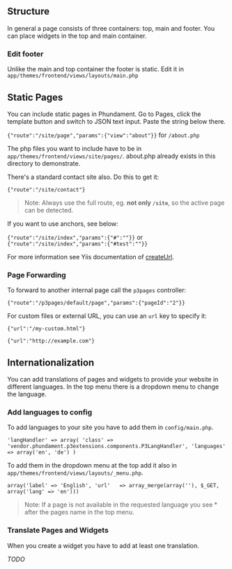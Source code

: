 ## Structure

In general a page consists of three containers: top, main and footer. You can place widgets in the top and main container.

### Edit footer

Unlike the main and top container the footer is static. Edit it in `app/themes/frontend/views/layouts/main.php`

## Static Pages

You can include static pages in Phundament. Go to Pages, click the template button and switch to JSON text input. Paste the string below there.

`{"route":"/site/page","params":{"view":"about"}}` for `/about.php`

The php files you want to include have to be in `app/themes/frontend/views/site/pages/`. about.php already exists in this directory to demonstrate.

There's a standard contact site also. Do this to get it:

`{"route":"/site/contact"}`

> Note: Always use the full route, eg. **not only `/site`**, so the active page can be detected.

If you want to use anchors, see below: 

`{"route":"/site/index","params":{"#":""}}` or `{"route":"/site/index","params":{"#test":""}}`

For more information see Yiis documentation of [createUrl](http://www.yiiframework.com/doc/api/1.1/CController#createUrl-detail).

### Page Forwarding

To forward to another internal page call the `p3pages` controller:

`{"route":"/p3pages/default/page","params":{"pageId":"2"}}`

For custom files or external URL, you can use an `url` key to specify it:

`{"url":"/my-custom.html"}`

`{"url":"http://example.com"}`

## Internationalization

You can add translations of pages and widgets to provide your website in different languages. In the top menu there is a dropdown menu to change the language.

### Add languages to config

To add languages to your site you have to add them in `config/main.php`.

`'langHandler' => array(
            'class' => 'vendor.phundament.p3extensions.components.P3LangHandler',
            'languages' => array('en', 'de')
        )`

To add them in the dropdown menu at the top add it also in `app/themes/frontend/views/layouts/_menu.php`.

`array('label' => 'English',
      'url'   => array_merge(array(''), $_GET, array('lang' => 'en')))`

> Note: If a page is not available in the requested language you see * after the pages name in the top menu.

### Translate Pages and Widgets

When you create a widget you have to add at least one translation.

_TODO_